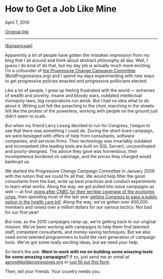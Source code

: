 How to Get a Job Like Mine
==========================

April 7, 2010

[Original link](http://www.aaronsw.com/weblog/pcccjob)

* * * * *

[[Беларуская](http://pc.de/pages/pcccjob-be)]

Apparently a lot of people have gotten the mistaken impression from my
blog that I sit around and think about abstract philosophy all day.
Well, I guess I do kind of do that, but my day job is actually much more
exciting. I’m a cofounder of [the Progressive Change Campaign
Committee](http://boldprogressives.org/) (BoldProgressives.org) and I
spend my days experimenting with new ways to get progressive policies
enacted and progressive politicians elected.

Like a lot of people, I grew up feeling frustrated with the world —
extremes of wealth and poverty, insane and bloody wars, outdated
intellectual monopoly laws, big corporations run amok. But I had no idea
what to do about it. Writing just felt like preaching to the choir,
marching in the streets felt like the protest of the powerless, working
with people on the ground just didn’t seem to scale.

But when my friend Larry Lessig decided to run for Congress, I begun to
see that there was something I could do. During the short-lived
campaign, we were besieged with offers of help from consultants,
software companies, and services firms. Their technology was invariably
outdated and incompetent (the leading tools are built on SQL Server),
uncoordinated and poorly-designed. The advice they gave was horrendous,
their incompetence bordered on sabotage, and the prices they charged
would bankrupt us.

We started the Progressive Change Campaign Committee in January 2009
with the notion that we could fix all that. We would help filter the
good consultants from the bad, write up best practices and conduct
experiments to learn what works. Along the way, we got pulled into issue
campaigns as well — at first [going after CNBC for their terrible
coverage of the economic crisis](http://fixcnbc.com/), then spending
most of the last year [getting Congress to pass a public option in the
health care bill](http://whipcongress.com/). Along the way, we’ve gotten
over 400,000 members and raised over a million dollars for our various
tactics. Not bad for our first year!

But now, as the 2010 campaigns ramp up, we’re getting back to our
original mission. We’ve been working with campaigns to help them find
talented staff, competent consultants, and money-saving techniques. But
we also need some talented programmers to build the next generation of
campaign tools. We’ve got some really exciting ideas, but we need your
help.

So here’s the ask: **Want to work with me on building some amazing tools
for some amazing campaigns?** If so, just send me an email at
[aaron@boldprogressives.org](mailto:aaron@boldprogressives.org) or [just
fill out this
form](http://act.boldprogressives.org/cms/sign/app_senprogrammer/).

Then, tell your friends. Your country needs you.
